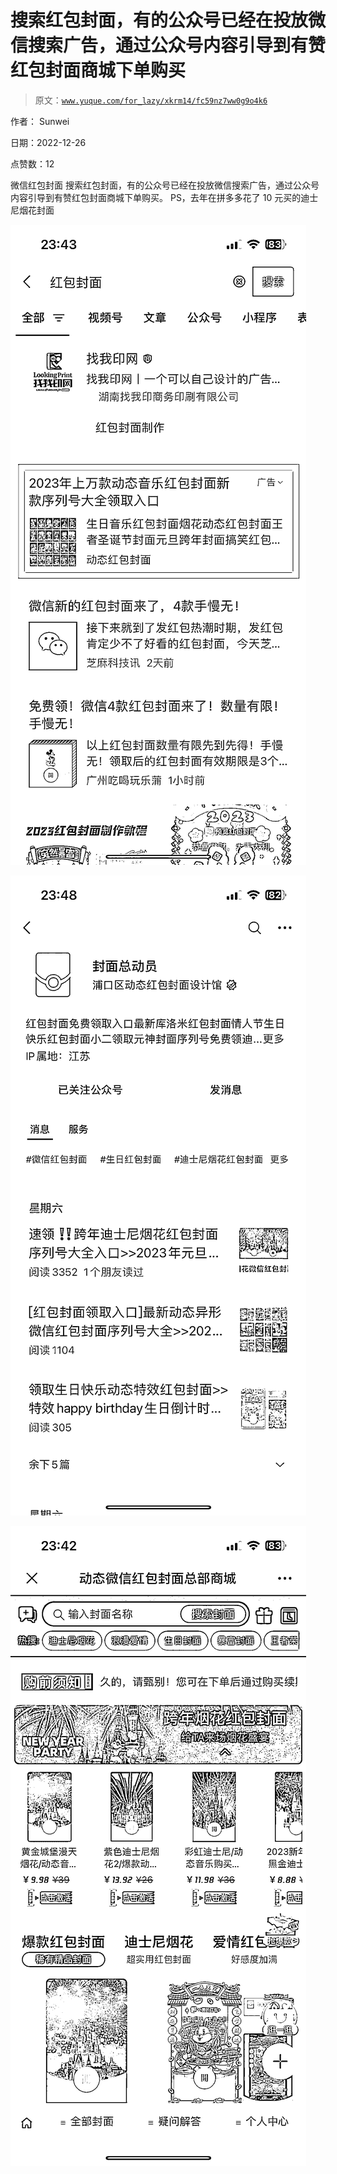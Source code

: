 # 搜索红包封面，有的公众号已经在投放微信搜索广告，通过公众号内容引导到有赞红包封面商城下单购买

> 原文：[`www.yuque.com/for_lazy/xkrm14/fc59nz7ww0g9o4k6`](https://www.yuque.com/for_lazy/xkrm14/fc59nz7ww0g9o4k6)

作者： Sunwei 

日期：2022-12-26 

点赞数：12 

微信红包封面 搜索红包封面，有的公众号已经在投放微信搜索广告，通过公众号内容引导到有赞红包封面商城下单购买。 PS，去年在拼多多花了 10 元买的迪士尼烟花封面 

![](img/a1170dada348e178253c52604d870dd4.png) 

![](img/d22bb48847917063f1e9fb586ea66570.png) 

![](img/3b639858c1a539b157abbb38fd380ca1.png) 

